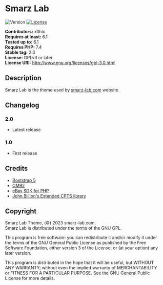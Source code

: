 # Smarz Lab

![Version](https://img.shields.io/badge/version-2.0.0-blueviolet) [![License](https://img.shields.io/badge/license-GPL_v3%2B-blueviolet)](https://github.com/xlthlx/piccioni.london/blob/main/LICENSE)

**Contributors:** xlthlx \
**Requires at least:** 6.1 \
**Tested up to:** 6.1 \
**Requires PHP:** 7.4 \
**Stable tag:** 2.0 \
**License:** GPLv3 or later \
**License URI:** http://www.gnu.org/licenses/gpl-3.0.html

## Description

Smarz Lab is the theme used by [smarz-lab.com](https://smarz-lab.com) website.

## Changelog

### 2.0

* Latest release

### 1.0

* First release

## Credits

- [Bootstrap 5](https://github.com/twbs/bootstrap/releases/tag/v5.1.3)
- [CMB2](https://github.com/CMB2/CMB2)
- [eBay SDK for PHP](https://github.com/BenMorel/ebay-sdk-php)
- [John Billion's Extended CPTS library](https://github.com/johnbillion/extended-cpts)


## Copyright

Smarz Lab Theme, (&copy;) 2023 smarz-lab.com. \
Smarz Lab is distributed under the terms of the GNU GPL.

This program is free software: you can redistribute it and/or modify
it under the terms of the GNU General Public License as published by
the Free Software Foundation, either version 3 of the License, or
(at your option) any later version.

This program is distributed in the hope that it will be useful,
but WITHOUT ANY WARRANTY; without even the implied warranty of
MERCHANTABILITY or FITNESS FOR A PARTICULAR PURPOSE. See the
GNU General Public License for more details.
